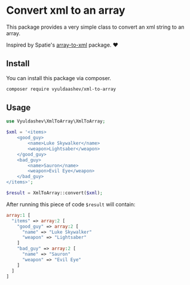 # Convert xml to an array

This package provides a very simple class to convert an xml string to an array.

Inspired by Spatie's [array-to-xml](https://github.com/spatie/array-to-xml) package. ❤️ 

## Install

You can install this package via composer.

``` bash
composer require vyuldaashev/xml-to-array
```

## Usage

```php
use Vyuldashev\XmlToArray\XmlToArray;

$xml = '<items>
    <good_guy>
        <name>Luke Skywalker</name>
        <weapon>Lightsaber</weapon>
    </good_guy>
    <bad_guy>
        <name>Sauron</name>
        <weapon>Evil Eye</weapon>
    </bad_guy>
</items>';

$result = XmlToArray::convert($xml);
```
After running this piece of code `$result` will contain:

```php
array:1 [
  "items" => array:2 [
    "good_guy" => array:2 [
      "name" => "Luke Skywalker"
      "weapon" => "Lightsaber"
    ]
    "bad_guy" => array:2 [
      "name" => "Sauron"
      "weapon" => "Evil Eye"
    ]
  ]
]
```

